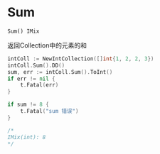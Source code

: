 # Sum

`Sum() IMix`

返回Collection中的元素的和

```go
intColl := NewIntCollection([]int{1, 2, 2, 3})
intColl.Sum().DD()
sum, err := intColl.Sum().ToInt()
if err != nil {
    t.Fatal(err)
}

if sum != 8 {
    t.Fatal("sum 错误")
}

/*
IMix(int): 8 
*/
```